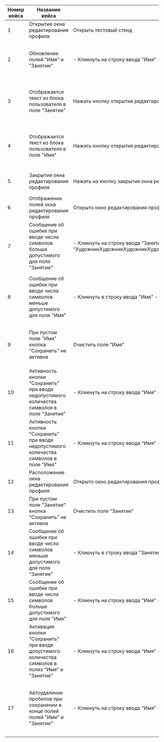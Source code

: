 | Номер кейса | Название кейса | Шаги воспроизведения | Ожидаемый результат | Фактический результат | Статус | Баг-репорт |
|-------------|----------------|----------------|----------------------|------------------------|--------|-------------|
| 1 | Открытие окна редактирования профиля | Открыть тестовый стенд | Открыто окно редактирования профиля | Открыто окно редактирования профиля | Passed | - |
| 2 | Обновление полей "Имя" и "Занятие" | - Кликнуть на строку ввода "Имя" - Ввести “Иван” - Кликнуть на строку ввода "Занятие" -Ввести “Художник” -Нажать кнопку “Сохранить” | На главной странице в профиле отображается “Иван” и “Художник” | Изменения не сохраняются. | Failed | https://anemonnae.youtrack.cloud/issue/PA9-2/Ne-otobrazhaetsya-tekst-o-nedopustimom-kolichestve-simvolov-pri-redaktirovanii-polya-Zanyatie |
| 3 | Отображается текст из блока пользователя в поле "Занятие" | Нажать кнопку открытия редактирования профиля (карандаш) | В окне редактирования профиля в поле "Занятие" отображается текст с главной страницы | Проверка заблокирована кейсом №2 | Заблокировано | - |
| 4 | Отображается текст из блока пользователя в поле "Имя" |  Нажать кнопку открытия редактирования профиля (карандаш) | В окне редактирования профиля в поле "Имя" отображается текст с главной страницы | Проверка заблокирована кейсом №2 | Заблокировано | - |
| 5 | Закрытие окна редактирования профиля |  Нажать на кнопку закрытия окна редактирования профиля “крестик” | Окно редактирования профиля закрылось | Окно редактирования профиля закрылось | Passed | - |
| 6 | Отображение полей окна редактирования профиля | Открыто окно редактирования профиля | Отображается заголовок "Редактировать профиль" | Отображается заголовок "Редактировать профиль" | Passed | - |
| 7 | Сообщение об ошибке при вводе числа символов больше допустимого для поля "Занятие" | - Кликнуть на строку ввода "Занятие" - Ввести “ХудожникХудожникХудожникХудожникХудожникХудожникХудожникХудожникХудожникХудожникХудожникХудожникХудожникХудожникХудожникХудожникХудожникХудожникХудожникХудожникХудожникХудожникХудожникХудожникХудожникХ” | Под полем отображается красный текст об ошибке “Недопустимое количество символов” | Под полем не  отображается красный текст об ошибке “Недопустимое количество символов” | Failed | https://anemonnae.youtrack.cloud/issue/PA9-5/Pri-pustom-pole-Imya-knopka-sohranit-aktivna |
| 8 | Сообщение об ошибке при вводе числа символов меньше допустимого для поля "Имя" | - Кликнуть в строку ввода "Имя" - Ввести “И” | Под полем отображается красный текст об ошибке “Недопустимое количество символов” | Под полем оторбражается надпись с грамматической ошибкой, где написано "симв" вместо "символов" | Failed | https://anemonnae.youtrack.cloud/issue/PA9-6/Ne-otobrazhaetsya-tekst-o-nedopustimom-kolichestve-simvolov-pri-redaktirovanii-polya-Imya |
| 9 | При пустом поле "Имя" кнопка "Сохранить" не активна | Очистить поле “Имя” | Кнопка "Сохранить" не активна | При пустом поле "Имя", но заполненном поле "Занятие" кнопка "сохранить" активна | Failed | https://anemonnae.youtrack.cloud/issue/PA9-5/Pri-pustom-pole-Imya-knopka-sohranit-aktivna |
| 10 | Активность кнопки "Сохранить" при вводе недопустимого количества символов в поле "Занятие" | - Кликнуть на строку ввода "Имя" - Ввести “Иван” - Кликнуть на строку ввода "Занятие" - Ввести “Х” | Кнопка “Сохранить” не активна | Кнопка “Сохранить” не активна | Passed | - |
| 11 | Активность кнопки "Сохранить" при вводе недопустимого количества символов в поле "Имя" | - Кликнуть на строку ввода "Имя" - Ввести “И” - Кликнуть на строку ввода "Занятие" - Ввести “Художник” | Кнопка “Сохранить” не активна | Кнопка “Сохранить” не активна | Passed | - |
| 12 | Расположение окна редактирования профиля | Открыто окно редактирования профиля | Окно располагается по центру страницы | Окно располагается по центру страницы | Passed | - |
| 13 | При пустом поле "Занятие" кнопка "Сохранить" не активна | Очистить поле “Занятие” | Кнопка "Сохранить" не активна | Кнопка "Сохранить" не активна | Passed | - |
| 14 | Сообщение об ошибке при вводе числа символов меньше допустимого для поля "Занятие" | - Кликнуть в строку ввода "Занятие" - Ввести “Х” | Под полем отображается красный текст об ошибке “Недопустимое количество символов” | Под полем оторбражается надпись с грамматической ошибкой, где написано "симв" вместо "символов" | Failed | https://anemonnae.youtrack.cloud/issue/PA9-4/Nekorrektnoe-soobshenie-ob-oshibke-pri-vvode-chisla-simvolov-menshe-dopustimogo-dlya-polya-Zanyatie |
| 15 | Сообщение об ошибке при вводе числа символов больше допустимого для поля "Имя" | - Кликнуть на строку ввода "Имя" - Ввести “ИванИванИванИванИванИванИванИванИванИванИ” | Под полем отображается красный текст об ошибке “Недопустимое количество символов” | Под полем не отображается красный текст об ошибке, Но писать далее невозможно. | Failed | https://anemonnae.youtrack.cloud/issue/PA9-3/Nekorrektnoe-soobshenie-ob-oshibke-pri-vvode-chisla-simvolov-menshe-dopustimogo-dlya-polya-Imya |
| 16 | Активация кнопки "Сохранить" при вводе допустимого количества символов в полях "Имя" и "Занятие" | - Кликнуть на строку ввода "Имя" - Ввести “Иван” -Кликнуть на строку ввода "Занятие" -Ввести “Художник” | Кнопка “Сохранить” активна | Кнопка “Сохранить” активна | Passed | - |
| 17 | Автоудаление пробелов при сохранении в конце полей полей "Имя" и "Занятие" | - Кликнуть на строку ввода "Имя" - Ввести “Иван ” - Кликнуть на строку ввода "Занятие" - Ввести “Художник ” - Нажать кнопку "Сохранить" | В профиле отображается имя “Иван” и занятие “Художник” без пробелов | Для проверки данной функции необходима рабочая функция редактирования и сохранения информации в профиле. | Заблокировано | - |
